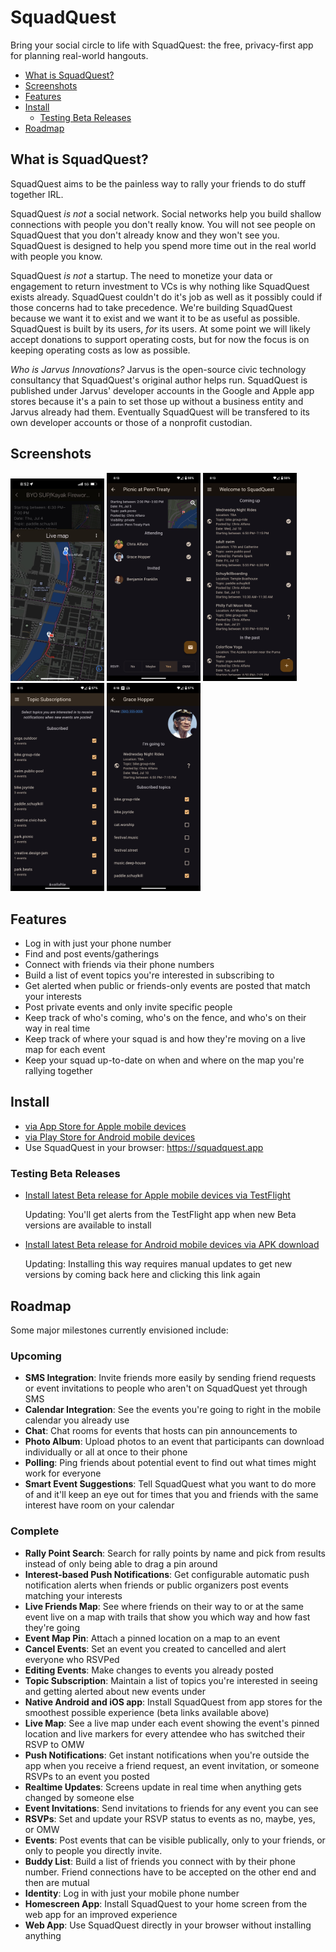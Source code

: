 # SquadQuest

Bring your social circle to life with SquadQuest: the free, privacy-first app for planning real-world hangouts.

- [What is SquadQuest?](#what-is-squadquest)
- [Screenshots](#screenshots)
- [Features](#features)
- [Install](#install)
  - [Testing Beta Releases](#testing-beta-releases)
- [Roadmap](#roadmap)

## What is SquadQuest?

SquadQuest aims to be the painless way to rally your friends to do stuff together IRL.

SquadQuest *is not* a social network. Social networks help you build shallow connections with people you don't really know. You will not see people on SquadQuest that you don't already know and they won't see you. SquadQuest is designed to help you spend more time out in the real world with people you know.

SquadQuest *is not* a startup. The need to monetize your data or engagement to return investment to VCs is why nothing like SquadQuest exists already. SquadQuest couldn't do it's job as well as it possibly could if those concerns had to take precedence. We're building SquadQuest because we want it to exist and we want it to be as useful as possible. SquadQuest is built by its users, *for* its users. At some point we will likely accept donations to support operating costs, but for now the focus is on keeping operating costs as low as possible.

*Who is Jarvus Innovations?* Jarvus is the open-source civic technology consultancy that SquadQuest's original author helps run. SquadQuest is published under Jarvus' developer accounts in the Google and Apple app stores because it's a pain to set those up without a business entity and Jarvus already had them. Eventually SquadQuest will be transfered to its own developer accounts or those of a nonprofit custodian.

## Screenshots

<p float="left">
  <img src="./screenshots/map-river.png" width="150" alt="Map screen: River event" />
  <img src="./screenshots/event.png" width="150" alt="Event screen" />
  <img src="./screenshots/home.png" width="150" alt="Home screen" />
  <img src="./screenshots/topics.png" width="150" alt="Topics screen" />
  <img src="./screenshots/profile.png" width="150" alt="Profile screen" />
</p>

## Features

- Log in with just your phone number
- Find and post events/gatherings
- Connect with friends via their phone numbers
- Build a list of event topics you're interested in subscribing to
- Get alerted when public or friends-only events are posted that match your interests
- Post private events and only invite specific people
- Keep track of who's coming, who's on the fence, and who's on their way in real time
- Keep track of where your squad is and how they're moving on a live map for each event
- Keep your squad up-to-date on when and where on the map you're rallying together

## Install

- [via App Store for Apple mobile devices](https://apps.apple.com/us/app/squadquest/id6504465196)
- [via Play Store for Android mobile devices](https://play.google.com/store/apps/details?id=app.squadquest)
- Use SquadQuest in your browser: <https://squadquest.app>

### Testing Beta Releases

- [Install latest Beta release for Apple mobile devices via TestFlight](https://testflight.apple.com/join/1xppwmKm)

    Updating: You'll get alerts from the TestFlight app when new Beta versions are available to install

- [Install latest Beta release for Android mobile devices via APK download](https://github.com/SquadQuest/SquadQuest/releases/latest/download/SquadQuest.apk)

    Updating: Installing this way requires manual updates to get new versions by coming back here and clicking this link again


## Roadmap

Some major milestones currently envisioned include:

### Upcoming

- **SMS Integration**: Invite friends more easily by sending friend requests or event invitations to people who aren't on SquadQuest yet through SMS
- **Calendar Integration**: See the events you're going to right in the mobile calendar you already use
- **Chat**: Chat rooms for events that hosts can pin announcements to
- **Photo Album**: Upload photos to an event that participants can download individually or all at once to their phone
- **Polling**: Ping friends about potential event to find out what times might work for everyone
- **Smart Event Suggestions**: Tell SquadQuest what you want to do more of and it'll keep an eye out for times that you and friends with the same interest have room on your calendar

### Complete

- **Rally Point Search**: Search for rally points by name and pick from results instead of only being able to drag a pin around
- **Interest-based Push Notifications**: Get configurable automatic push notification alerts when friends or public organizers post events matching your interests
- **Live Friends Map**: See where friends on their way to or at the same event live on a map with trails that show you which way and how fast they're going
- **Event Map Pin**: Attach a pinned location on a map to an event
- **Cancel Events**: Set an event you created to cancelled and alert everyone who RSVPed
- **Editing Events**: Make changes to events you already posted
- **Topic Subscription**: Maintain a list of topics you're interested in seeing and getting alerted about new events under
- **Native Android and iOS app**: Install SquadQuest from app stores for the smoothest possible experience (beta links available above)
- **Live Map**: See a live map under each event showing the event's pinned location and live markers for every attendee who has switched their RSVP to OMW
- **Push Notifications**: Get instant notifications when you're outside the app when you receive a friend request, an event invitation, or someone RSVPs to an event you posted
- **Realtime Updates**: Screens update in real time when anything gets changed by someone else
- **Event Invitations**: Send invitations to friends for any event you can see
- **RSVPs**: Set and update your RSVP status to events as no, maybe, yes, or OMW
- **Events**: Post events that can be visible publically, only to your friends, or only to people you directly invite.
- **Buddy List**: Build a list of friends you connect with by their phone number. Friend connections have to be accepted on the other end and then are mutual
- **Identity**: Log in with just your mobile phone number
- **Homescreen App**: Install SquadQuest to your home screen from the web app for an improved experience
- **Web App**: Use SquadQuest directly in your browser without installing anything
